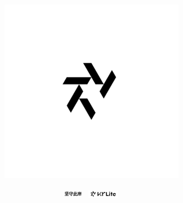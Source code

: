 <div align="center">
  <picture>
    <source
      media="(prefers-color-scheme: dark)"
      srcset="https://github.com/KrLite/KrLite/blob/artwork/logo/dark/worlds-pure.png?raw=true"
    />
    <img
      width="475"
      src="https://github.com/KrLite/KrLite/blob/artwork/logo/light/worlds-pure.png?raw=true"
    />
  </picture>
</div>

<br />

<p align="center">
  <!--BIO & COPYRIGHT-->
  <sup>
    <strong>坚守此岸</strong>
    &emsp;
  </sup>
  <a href="https://github.com/KrLite">
    <picture>
      <source
        media="(prefers-color-scheme: dark)"
        srcset="https://github.com/KrLite/KrLite/blob/artwork/logo/dark/worlds.png?raw=true"
       />
      <img
        height="20"
        src="https://github.com/KrLite/KrLite/blob/artwork/logo/light/worlds.png?raw=true"
       />
      </picture>
  </a>
</p>
